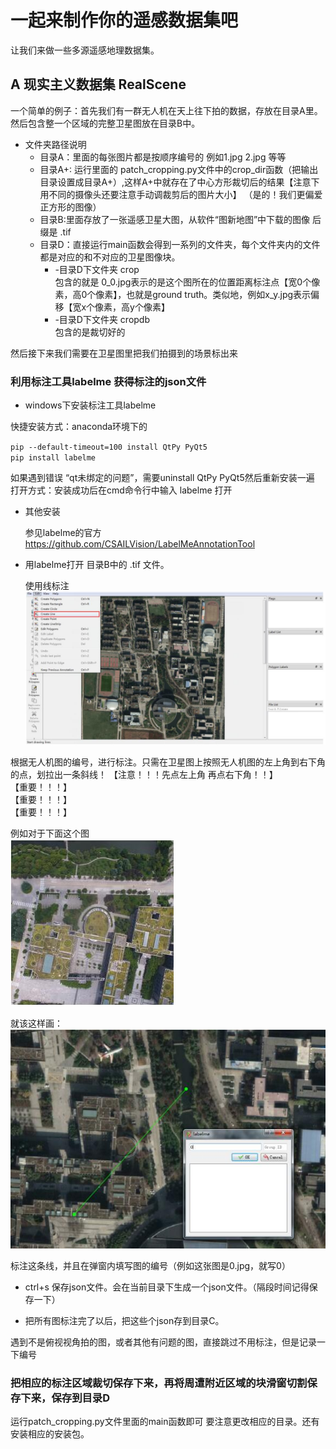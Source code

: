 

# 一起来制作你的遥感数据集吧

让我们来做一些多源遥感地理数据集。

## A 现实主义数据集 RealScene

一个简单的例子：首先我们有一群无人机在天上往下拍的数据，存放在目录A里。然后包含整一个区域的完整卫星图放在目录B中。
* 文件夹路径说明
    * 目录A：里面的每张图片都是按顺序编号的 例如1.jpg 2.jpg 等等    
    * 目录A+: 运行里面的 patch_cropping.py文件中的crop_dir函数（把输出目录设置成目录A+）,这样A+中就存在了中心方形裁切后的结果【注意下用不同的摄像头还要注意手动调裁剪后的图片大小】 （是的！我们更偏爱正方形的图像）    
    * 目录B:里面存放了一张遥感卫星大图，从软件“图新地图”中下载的图像 后缀是 .tif
    * 目录D：直接运行main函数会得到一系列的文件夹，每个文件夹内的文件都是对应的和不对应的卫星图像块。  
        * -目录D下文件夹 crop   
        包含的就是 0_0.jpg表示的是这个图所在的位置距离标注点【宽0个像素，高0个像素】，也就是ground truth。类似地，例如x_y.jpg表示偏移【宽x个像素，高y个像素】
        * -目录D下文件夹 cropdb  
        包含的是裁切好的

然后接下来我们需要在卫星图里把我们拍摄到的场景标出来

### 利用标注工具labelme 获得标注的json文件
* windows下安装标注工具labelme

快捷安装方式：anaconda环境下的

` pip --default-timeout=100 install QtPy PyQt5 `  
` pip install labelme `

如果遇到错误 “qt未绑定的问题”，需要uninstall QtPy PyQt5然后重新安装一遍
    打开方式：安装成功后在cmd命令行中输入 labelme 打开

* 其他安装 
    
    参见labelme的官方 https://github.com/CSAILVision/LabelMeAnnotationTool

* 用labelme打开 目录B中的 .tif 文件。

    使用线标注   
![avatar](readmeimgs/labelme.jpg)

根据无人机图的编号，进行标注。只需在卫星图上按照无人机图的左上角到右下角的点，划拉出一条斜线！ 
【注意！！！先点左上角 再点右下角！！】  
【重要！！！】  
【重要！！！】  
【重要！！！】  

例如对于下面这个图  
![](readmeimgs/labelme2.jpg)

就该这样画：
![](readmeimgs/labelme3.jpg)

标注这条线，并且在弹窗内填写图的编号（例如这张图是0.jpg，就写0）

* ctrl+s 保存json文件。会在当前目录下生成一个json文件。（隔段时间记得保存一下）

*  把所有图标注完了以后，把这些个json存到目录C。

遇到不是俯视视角拍的图，或者其他有问题的图，直接跳过不用标注，但是记录一下编号

### 把相应的标注区域裁切保存下来，再将周遭附近区域的块滑窗切割保存下来，保存到目录D

运行patch_cropping.py文件里面的main函数即可 要注意更改相应的目录。还有安装相应的安装包。





